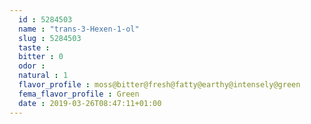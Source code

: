```yaml
---
  id : 5284503
  name : "trans-3-Hexen-1-ol"
  slug : 5284503
  taste : 
  bitter : 0
  odor : 
  natural : 1
  flavor_profile : moss@bitter@fresh@fatty@earthy@intensely@green
  fema_flavor_profile : Green
  date : 2019-03-26T08:47:11+01:00
---
```



